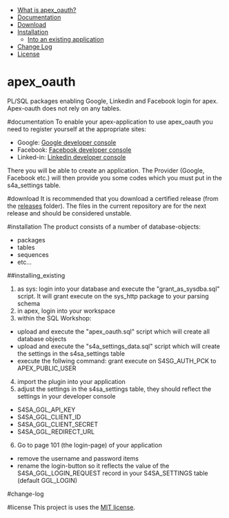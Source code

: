 - [What is apex_oauth?](#apex_oauth)
- [Documentation](#documentation)
- [Download](#download)
- [Installation](#installation)
  - [Into an existing application](#installing_existing)
- [Change Log](#change-log)
- [License](#license)


# apex_oauth
PL/SQL packages enabling Google, Linkedin and Facebook login for apex. Apex-oauth does not rely on any tables.

#documentation
To enable your apex-application to use apex_oauth you need to register yourself at the appropriate sites:
- Google: [Google developer console](https://console.developers.google.com/start)
- Facebook: [Facebook developer console](https://developers.facebook.com/apps)
- Linked-in: [Linkedin developer console](https://www.linkedin.com/developer/apps)

There you will be able to create an application. The Provider (Google, Facebook etc.) will then provide you some codes which you must put in the s4a_settings table.

#download
It is recommended that you download a certified release (from the [releases](https://github.com/smart4solutions/apex_oauth/releases) folder). The files in the current repository are for the next release and should be considered unstable.

#installation
The product consists of a number of database-objects:
- packages
- tables
- sequences
- etc...

##installing_existing
1. as sys: login into your database and execute the "grant_as_sysdba.sql" script. It will grant execute on the sys_http package to your parsing schema
2. in apex, login into your workspace
3. within the SQL Workshop:
  - upload and execute the "apex_oauth.sql" script which will create all database objects
  - upload and execute the "s4a_settings_data.sql" script which will create the settings in the s4sa_settings table
  - execute the follwing command: grant execute on S4SG_AUTH_PCK to APEX_PUBLIC_USER
4. import the plugin into your application
5. adjust the settings in the s4sa_settings table, they should reflect the settings in your developer console
  - S4SA_GGL_API_KEY
  - S4SA_GGL_CLIENT_ID
  - S4SA_GGL_CLIENT_SECRET
  - S4SA_GGL_REDIRECT_URL
6. Go to page 101 (the login-page) of your application
  - remove the username and password items
  - rename the login-button so it reflects the value of the S4SA_GGL_LOGIN_REQUEST record in your S4SA_SETTINGS table (default GGL_LOGIN)

#change-log

#license
This project is uses the [MIT license](LICENSE).
